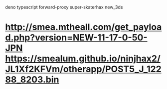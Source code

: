 deno typescript forward-proxy super-skaterhax new_3ds
# http://smea.mtheall.com/get_payload.php?version=NEW-11-17-0-50-JPN https://smealum.github.io/ninjhax2/JL1Xf2KFVm/otherapp/POST5_J_12288_8203.bin
